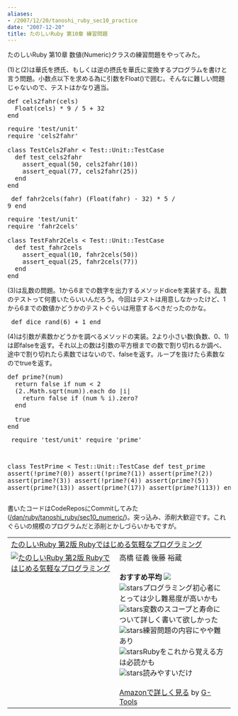 ```yaml
---
aliases:
- /2007/12/20/tanoshi_ruby_sec10_practice
date: "2007-12-20"
title: たのしいRuby 第10章 練習問題
---
```

たのしいRuby 第10章 数値(Numeric)クラスの練習問題をやってみた。

(1)と(2)は華氏を摂氏、もしくは逆の摂氏を華氏に変換するプログラムを書けと言う問題。小数点以下を求める為に引数をFloat()で囲む。そんなに難しい問題じゃないので、テストはかなり適当。

<pre lang="ruby">
def cels2fahr(cels)
  Float(cels) * 9 / 5 + 32
end
</pre>
<pre lang="ruby">
require 'test/unit'
require 'cels2fahr'

class TestCels2Fahr < Test::Unit::TestCase
  def test_cels2fahr
    assert_equal(50, cels2fahr(10))
    assert_equal(77, cels2fahr(25))
  end
end
</pre>
</pre><pre lang="ruby">
def fahr2cels(fahr)
  (Float(fahr) - 32) * 5 / 9
end
</pre>
<pre lang="ruby">
require 'test/unit'
require 'fahr2cels'

class TestFahr2Cels < Test::Unit::TestCase
  def test_fahr2cels
    assert_equal(10, fahr2cels(50))
    assert_equal(25, fahr2cels(77))
  end
end
</pre>

(3)は乱数の問題。1から6までの数字を出力するメソッドdiceを実装する。乱数のテストって何書いたらいいんだろう。今回はテストは用意しなかったけど、1から6までの数値かどうかのテストぐらいは用意するべきだったのかな。

</pre><pre lang="ruby">
def dice
  rand(6) + 1
end
</pre>

(4)は引数が素数かどうかを調べるメソッドの実装。2より小さい数(負数、0、1)は即falseを返す。それ以上の数は引数の平方根までの数で割り切れるか調べ、途中で割り切れたら素数ではないので、falseを返す。ループを抜けたら素数なのでtrueを返す。

<pre lang="ruby">
def prime?(num)
  return false if num < 2
  (2..Math.sqrt(num)).each do |i|
    return false if (num % i).zero?
  end

  true
end
</pre>
</pre><pre lang="ruby">
require 'test/unit'
require 'prime'

class TestPrime < Test::Unit::TestCase
  def test_prime
    assert(!prime?(0))
    assert(!prime?(1))
    assert(prime?(2))
    assert(prime?(3))
    assert(!prime?(4))
    assert(prime?(5))
    assert(prime?(13))
    assert(prime?(17))
    assert(prime?(113))
  end
end
</pre>

書いたコードはCodeReposにCommitしてみた(<a href="http://coderepos.org/share/browser/dan/ruby/tanoshi_ruby/sec10_numeric">/dan/ruby/tanoshi_ruby/sec10_numeric/</a>)。突っ込み、添削大歓迎です。これぐらいの規模のプログラムだと添削とかしづらいかもですが。

<table class="g-tools_table"><tr><td colspan="2"><span class="g-tools_title"><a href="http://www.amazon.co.jp/exec/obidos/ASIN/4797336617/ukstudio0c-22/" target="_top">たのしいRuby 第2版 Rubyではじめる気軽なプログラミング</a></span></td></tr><tr><td valign="top"><span class="g-tools_img"><a href="http://www.amazon.co.jp/exec/obidos/ASIN/4797336617/ukstudio0c-22/" target="_top"><img src="http://ecx.images-amazon.com/images/I/11FDBHKSKWL.jpg"  alt="たのしいRuby 第2版 Rubyではじめる気軽なプログラミング" /></a></span></td><td valign="top"><span class="g-tools_body">高橋 征義 後藤 裕蔵 <br /><br /><strong>おすすめ平均</strong> <img src="http://g-images.amazon.com/images/G/01/detail/stars-3-5.gif" /><br /><img src="http://g-images.amazon.com/images/G/01/detail/stars-4-0.gif" alt="stars" />プログラミング初心者にとっては少し難易度が高いかも<br /><img src="http://g-images.amazon.com/images/G/01/detail/stars-4-0.gif" alt="stars" />変数のスコープと寿命について詳しく書いて欲しかった<br /><img src="http://g-images.amazon.com/images/G/01/detail/stars-4-0.gif" alt="stars" />練習問題の内容にやや難あり<br /><img src="http://g-images.amazon.com/images/G/01/detail/stars-4-0.gif" alt="stars" />Rubyをこれから覚える方は必読かも<br /><img src="http://g-images.amazon.com/images/G/01/detail/stars-1-0.gif" alt="stars" />読みやすいだけ<br /><br /><a href="http://www.amazon.co.jp/exec/obidos/ASIN/4797336617/ukstudio0c-22/" target="_top">Amazonで詳しく見る</a></span><span class="g-tools_by"> by <a href="http://www.goodpic.com/mt/aws/index.html" >G-Tools</a></span></td></tr></table></pre>